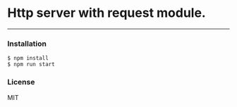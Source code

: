 # Http server with request module.

----
### Installation


```
$ npm install
$ npm run start
```
### License
MIT

